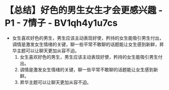 # 【总结】好色的男生女生才会更感兴趣 - P1 - 7情子 - BV1qh4y1u7cs

-   女生喜欢好色的男生，男生应该主动表现好使，矜持的女生能吸引男生付出，调情是激发女生情绪的关键，聊一些平常不敢聊的话题能让女生感到新鲜，昇华主题可以让聊天更加从容不迫。
    1.  女生喜欢好色的男生，男生应该主动表现好使，矜持的女生能吸引男生付出。
    2.  调情是激发女生情绪的关键，聊一些平常不敢聊的话题能让女生感到新鲜。
    3.  昇华主题可以让聊天更加从容不迫。